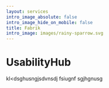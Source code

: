 ```yaml
---
layout: services
intro_image_absolute: false
intro_image_hide_on_mobile: false
title: Fabrik
intro_image: images/rainy-sparrow.svg
---
```

# UsabilityHub

kl\<dsghusngjsdvnsdj fsiugnf sgjhgnusg 
